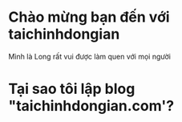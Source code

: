 # Chào mừng bạn đến với taichinhdongian
Mình là Long rất vui được làm quen với mọi người
# Tại sao tôi lập blog "taichinhdongian.com'?